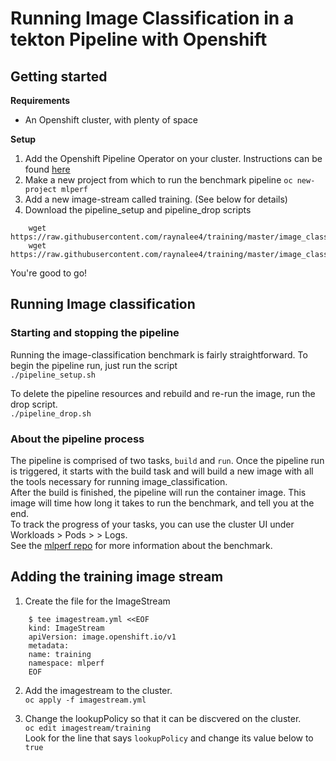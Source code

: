 # Running Image Classification in a tekton Pipeline with Openshift

## Getting started

**Requirements**
- An Openshift cluster, with plenty of space


**Setup**
1. Add the Openshift Pipeline Operator on your cluster. Instructions can be found [here](https://github.com/openshift/pipelines-tutorial)
2. Make a new project from which to run the benchmark pipeline
`oc new-project mlperf`
2. Add a new image-stream called training. (See below for details)
3. Download the pipeline_setup and pipeline_drop scripts
``` 
    wget https://raw.githubusercontent.com/raynalee4/training/master/image_classification/tensorflow/pipeline/pipeline_setup.sh
    wget https://raw.githubusercontent.com/raynalee4/training/master/image_classification/tensorflow/pipeline/pipeline_drop.sh
```
You're good to go!

## Running Image classification

### Starting and stopping the pipeline

Running the image-classification benchmark is fairly straightforward.
To begin the pipeline run, just run the script  
`./pipeline_setup.sh`

To delete the pipeline resources and rebuild and re-run the image, run the drop script.  
`./pipeline_drop.sh`

### About the pipeline process

The pipeline is comprised of two tasks, `build` and `run`.
Once the pipeline run is triggered, it starts with the build task and will build a new image with all the tools necessary for running image_classification.  
After the build is finished, the pipeline will run the container image. This image will time how long it takes to run the benchmark, and tell you at the end.  
To track the progress of your tasks, you can use the cluster UI under Workloads > Pods > <your pod> > Logs.  
See the [mlperf repo](https://github.com/mlperf/training/tree/master/image_classification/tensorflow) for more information about the benchmark.  


## Adding the training image stream

1. Create the file for the ImageStream
```
    $ tee imagestream.yml <<EOF  
    kind: ImageStream  
    apiVersion: image.openshift.io/v1  
    metadata:  
    name: training  
    namespace: mlperf  
    EOF  
```
2. Add the imagestream to the cluster.  
`oc apply -f imagestream.yml`

3. Change the lookupPolicy so that it can be discvered on the cluster.  
`oc edit imagestream/training`  
Look for the line that says `lookupPolicy` and change its value below to `true`  


